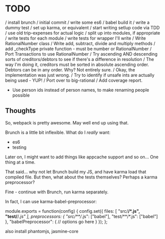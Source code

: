 TODO
====

/ install brunch
/ initial commit
/ write some es6
/ babel build it
/ write a dummy test
/ set up karma, or equivalent
/ start writing setlup code via TDD
/ use old trip-expenses for actual logic
    / split up into modules, if appropriate
    / write tests for each module
    / write tests for wrapper I'll write
/ Write RationalNumber class
    / Write add, subtract, divide and multiply methods
    / add \_checkType private function - must be number or RationalNumber
/ Port Transactions to use RationalNumber
/ Try ascending AND descending sorts of creditors/debtors to see if there's
  a difference in resolution
    / The way I'm doing it, creditors must be sorted in absolute ascending
      order. Debtors can be in any order. Why? Not entirely sure.
        / Okay, the implementation was just wrong.
/ Try to identify if unsafe ints are actually being used - YUP!
/ Port over to big-rational
/ Add coverage report.
- Use person ids instead of person names, to make renaming people possible

Thoughts
--------

So, webpack is pretty awesome. May well end up using that.

Brunch is a little bit inflexible. What do I *really* want:
- es6
- testing

Later on, I might want to add things like appcache support and so on... One
thing at a time.

That said... why not let Brunch build my JS, and have karma load that compiled
file. But then, what about the tests themselves? Perhaps a karma preprocessor?

Fine - continue with Brunch, run karma separately.

In fact, I can use karma-babel-preprocessor:

  module.exports = function(config) {
    config.set({
      files: [
        "src/**/*.js",
        "test/**/*.js"
      ],
      preprocessors: {
        "src/**/*.js": ["babel"],
        "test/**/*.js": ["babel"]
      },
      "babelPreprocessor": {
        // options go here
      }
    });
  };

also install phantomjs, jasmine-core
